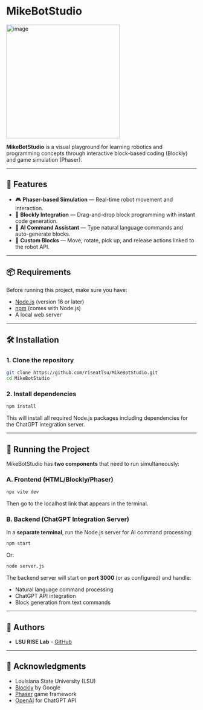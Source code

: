 #  MikeBotStudio 
<img width="300" height="300" alt="image" src="https://github.com/user-attachments/assets/c7b12518-d9a0-4a5f-96df-f11b5c71fc13" />

**MikeBotStudio** is a visual playground for learning robotics and programming concepts through interactive block-based coding (Blockly) and game simulation (Phaser).  

---

## 🚀 Features

- 🎮 **Phaser-based Simulation** — Real-time robot movement and interaction.
- 🧱 **Blockly Integration** — Drag-and-drop block programming with instant code generation.
- 🤖 **AI Command Assistant** — Type natural language commands and auto-generate blocks.
- 🧩 **Custom Blocks** — Move, rotate, pick up, and release actions linked to the robot API.

---

## 📦 Requirements

Before running this project, make sure you have:

- [Node.js](https://nodejs.org/en/download) (version 16 or later)
- [npm](https://www.npmjs.com/) (comes with Node.js)
- A local web server

---

## 🛠️ Installation

### 1. Clone the repository

```bash
git clone https://github.com/riseatlsu/MikeBotStudio.git
cd MikeBotStudio
```

### 2. Install dependencies

```bash
npm install
```

This will install all required Node.js packages including dependencies for the ChatGPT integration server.

---

## 🎯 Running the Project

MikeBotStudio has **two components** that need to run simultaneously:

### A. Frontend (HTML/Blockly/Phaser)

```bash
npx vite dev
```
Then go to the localhost link that appears in the terminal.

### B. Backend (ChatGPT Integration Server)

In a **separate terminal**, run the Node.js server for AI command processing:

```bash
npm start
```
Or:
```bash
node server.js
```

The backend server will start on **port 3000** (or as configured) and handle:
- Natural language command processing
- ChatGPT API integration
- Block generation from text commands

---

## 👥 Authors

- **LSU RISE Lab** - [GitHub](https://github.com/riseatlsu)

---

## 🏫 Acknowledgments

- Louisiana State University (LSU)
- [Blockly](https://developers.google.com/blockly) by Google
- [Phaser](https://phaser.io/) game framework
- [OpenAI](https://openai.com/) for ChatGPT API
